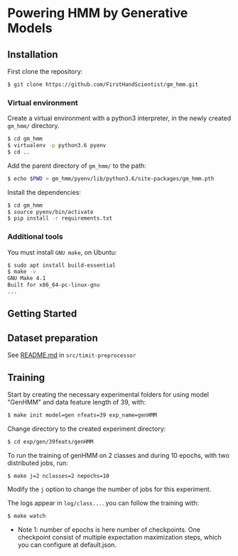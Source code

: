 # Powering HMM by Generative Models

## Installation

First clone the repository:
```bash
$ git clone https://github.com/FirstHandScientist/gm_hmm.git
```

### Virtual environment
Create a virtual environment with a python3 interpreter, in the newly created `gm_hmm/` directory.
```bash
$ cd gm_hmm
$ virtualenv -p python3.6 pyenv
$ cd ..
```

Add the parent directory of `gm_hmm/` to the path:
```bash
$ echo $PWD > gm_hmm/pyenv/lib/python3.6/site-packages/gm_hmm.pth
```

Install the dependencies:
```bash
$ cd gm_hmm
$ source pyenv/bin/activate
$ pip install -r requirements.txt
```
### Additional tools
You must install `GNU make`, on Ubuntu:
```bash
$ sudo apt install build-essential
$ make -v
GNU Make 4.1
Built for x86_64-pc-linux-gnu
...
```

## Getting Started

## Dataset preparation
See [README.md](https://github.com/FirstHandScientist/gm_hmm/tree/master/src/timit-preprocessor/README.md) in `src/timit-preprocessor`

## Training
Start by creating the necessary experimental folders for using model "GenHMM" and data feature length of 39,  with:

```bash
$ make init model=gen nfeats=39 exp_name=genHMM
```
Change directory to the created experiment directory:
```bash
$ cd exp/gen/39feats/genHMM
```
To run the training of genHMM on 2 classes and during 10 epochs, with two distributed jobs, run:
```
$ make j=2 nclasses=2 nepochs=10 
```
Modify the `j` option to change the number of jobs for this experiment.


The logs appear in `log/class...`. you can follow the training with:
```bash
$ make watch
```

- Note 1: number of epochs is here number of checkpoints. One checkpoint consist of multiple expectation maximization steps, which you can configure at default.json.


